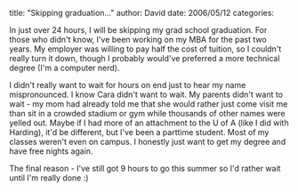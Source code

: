 
title: "Skipping graduation..."
author: David
date: 2006/05/12
categories: 

In just over 24 hours, I will be skipping my grad school graduation. For those who didn't know, I've been working on my MBA for the past two years. My employer was willing to pay half the cost of tuition, so I couldn't really turn it down, though I probably would've preferred a more technical degree (I'm a computer nerd).

I didn't really want to wait for hours on end just to hear my name mispronounced. I know Cara didn't want to wait. My parents didn't want to wait - my mom had already told me that she would rather just come visit me than sit in a crowded stadium or gym while thousands of other names were yelled out. Maybe if I had more of an attachment to the U of A (like I did with Harding), it'd be different, but I've been a parttime student. Most of my classes weren't even on campus. I honestly just want to get my degree and have free nights again.

The final reason - I've still got 9 hours to go this summer so I'd rather wait until I'm really done :)


